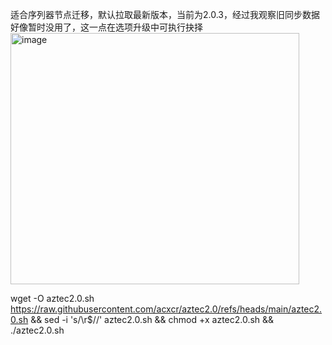 适合序列器节点迁移，默认拉取最新版本，当前为2.0.3，经过我观察旧同步数据好像暂时没用了，这一点在选项升级中可执行抉择
<img width="462" height="402" alt="image" src="https://github.com/user-attachments/assets/6c7fdce1-1b7e-4793-82bc-f6190d0911f3" />

wget -O aztec2.0.sh https://raw.githubusercontent.com/acxcr/aztec2.0/refs/heads/main/aztec2.0.sh && sed -i 's/\r$//' aztec2.0.sh && chmod +x aztec2.0.sh && ./aztec2.0.sh  
